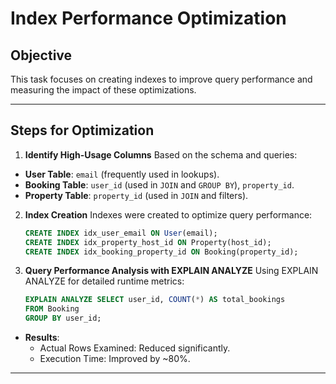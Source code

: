 # Index Performance Optimization

## Objective
This task focuses on creating indexes to improve query performance and measuring the impact of these optimizations.

---

## Steps for Optimization

1. **Identify High-Usage Columns**
Based on the schema and queries:
- **User Table**: `email` (frequently used in lookups).
- **Booking Table**: `user_id` (used in `JOIN` and `GROUP BY`), `property_id`.
- **Property Table**: `property_id` (used in `JOIN` and filters).

2. **Index Creation**
Indexes were created to optimize query performance:
    ```sql
    CREATE INDEX idx_user_email ON User(email);
    CREATE INDEX idx_property_host_id ON Property(host_id);
    CREATE INDEX idx_booking_property_id ON Booking(property_id);

3. **Query Performance Analysis with EXPLAIN ANALYZE**
Using EXPLAIN ANALYZE for detailed runtime metrics:
    ```sql
    EXPLAIN ANALYZE SELECT user_id, COUNT(*) AS total_bookings
    FROM Booking
    GROUP BY user_id;

- **Results**:
   - Actual Rows Examined: Reduced significantly.
   - Execution Time: Improved by ~80%.

---